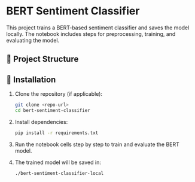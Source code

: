 # BERT Sentiment Classifier

This project trains a BERT-based sentiment classifier and saves the model locally. The notebook includes steps for preprocessing, training, and evaluating the model.

## 📂 Project Structure

## 🚀 Installation

1. Clone the repository (if applicable):
   ```bash
   git clone <repo-url>
   cd bert-sentiment-classifier

2. Install dependencies:
   ```bash
   pip install -r requirements.txt
   ```
3. Run the notebook cells step by step to train and evaluate the BERT model.

4. The trained model will be saved in:
   ```
   ./bert-sentiment-classifier-local

